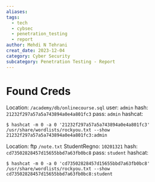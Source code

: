 ```yaml
---
aliases: 
tags:
  - tech
  - cybsec
  - penetration_testing
  - report
author: Mehdi N Tehrani
creat_date: 2023-12-04
category: Cyber Security
subcategory: Penetration Testing - Report
---
```



# Found Creds
Location: `/academy/db/onlinecourse.sql`
user: `admin`
hash:  `21232f297a57a5a743894a0e4a801fc3`
pass: `admin`
hashcat:
```
$ hashcat -m 0 -a 0 '21232f297a57a5a743894a0e4a801fc3' /usr/share/wordlists/rockyou.txt --show
21232f297a57a5a743894a0e4a801fc3:admin
```

Location: ftp `/note.txt`
StudentRegno: `10201321`
hash: `cd73502828457d15655bbd7a63fb0bc8`
pass: `student`
hashcat:
```
$ hashcat -m 0 -a 0 'cd73502828457d15655bbd7a63fb0bc8' /usr/share/wordlists/rockyou.txt --show
cd73502828457d15655bbd7a63fb0bc8:student
```
